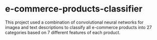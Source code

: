 # e-commerce-products-classifier
This project used a combination of convolutional neural networks for imagea and text descriptions to classify all e-commerce products into 27 categories based on 7 different features of each product.
